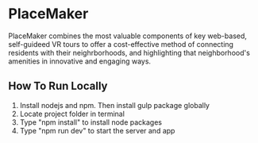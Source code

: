 # PlaceMaker

PlaceMaker combines the most valuable components of key web-based, self-guideed VR tours to offer a cost-effective method of connecting residents with their neighrborhoods, and highlighting that neighborhood's amenities in innovative and engaging ways. 

## How To Run Locally

1. Install nodejs and npm. Then install gulp package globally    
2. Locate project folder in terminal      
3. Type "npm install" to install node packages   
4. Type "npm run dev" to start the server and app
